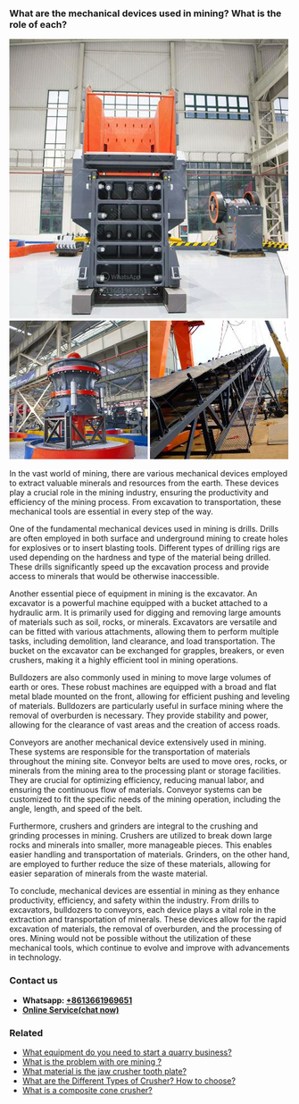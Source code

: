 <h3>What are the mechanical devices used in mining? What is the role of each?</h3><img src='1701743066.jpg' alt=''><p>In the vast world of mining, there are various mechanical devices employed to extract valuable minerals and resources from the earth. These devices play a crucial role in the mining industry, ensuring the productivity and efficiency of the mining process. From excavation to transportation, these mechanical tools are essential in every step of the way.</p><p>One of the fundamental mechanical devices used in mining is drills. Drills are often employed in both surface and underground mining to create holes for explosives or to insert blasting tools. Different types of drilling rigs are used depending on the hardness and type of the material being drilled. These drills significantly speed up the excavation process and provide access to minerals that would be otherwise inaccessible.</p><p>Another essential piece of equipment in mining is the excavator. An excavator is a powerful machine equipped with a bucket attached to a hydraulic arm. It is primarily used for digging and removing large amounts of materials such as soil, rocks, or minerals. Excavators are versatile and can be fitted with various attachments, allowing them to perform multiple tasks, including demolition, land clearance, and load transportation. The bucket on the excavator can be exchanged for grapples, breakers, or even crushers, making it a highly efficient tool in mining operations.</p><p>Bulldozers are also commonly used in mining to move large volumes of earth or ores. These robust machines are equipped with a broad and flat metal blade mounted on the front, allowing for efficient pushing and leveling of materials. Bulldozers are particularly useful in surface mining where the removal of overburden is necessary. They provide stability and power, allowing for the clearance of vast areas and the creation of access roads.</p><p>Conveyors are another mechanical device extensively used in mining. These systems are responsible for the transportation of materials throughout the mining site. Conveyor belts are used to move ores, rocks, or minerals from the mining area to the processing plant or storage facilities. They are crucial for optimizing efficiency, reducing manual labor, and ensuring the continuous flow of materials. Conveyor systems can be customized to fit the specific needs of the mining operation, including the angle, length, and speed of the belt.</p><p>Furthermore, crushers and grinders are integral to the crushing and grinding processes in mining. Crushers are utilized to break down large rocks and minerals into smaller, more manageable pieces. This enables easier handling and transportation of materials. Grinders, on the other hand, are employed to further reduce the size of these materials, allowing for easier separation of minerals from the waste material.</p><p>To conclude, mechanical devices are essential in mining as they enhance productivity, efficiency, and safety within the industry. From drills to excavators, bulldozers to conveyors, each device plays a vital role in the extraction and transportation of minerals. These devices allow for the rapid excavation of materials, the removal of overburden, and the processing of ores. Mining would not be possible without the utilization of these mechanical tools, which continue to evolve and improve with advancements in technology.</p><h3>Contact us</h3><ul><li><strong>Whatsapp:&nbsp;<a href="https://wa.me/8613661969651">+8613661969651</a></strong></li><li><a href="https://swt.shibang-china.com/?git&amp;zhl&amp;What are the mechanical devices used in mining What is the role of each"><strong>Online Service(chat now)</strong></a></li></ul><h3>Related</h3><ul><li><a href='What equipment do you need to start a quarry business.md'>What equipment do you need to start a quarry business?</a></li><li><a href='What is the problem with ore mining .md'>What is the problem with ore mining ?</a></li><li><a href='What material is the jaw crusher tooth plate.md'>What material is the jaw crusher tooth plate?</a></li><li><a href='What are the Different Types of Crusher How to choose.md'>What are the Different Types of Crusher? How to choose?</a></li><li><a href='What is a composite cone crusher.md'>What is a composite cone crusher?</a></li></ul>